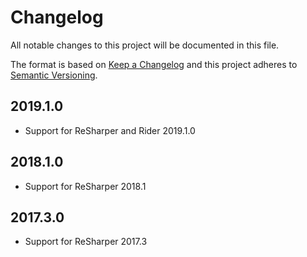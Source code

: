 # Changelog
All notable changes to this project will be documented in this file.

The format is based on [Keep a Changelog](http://keepachangelog.com/en/1.0.0/)
and this project adheres to [Semantic Versioning](http://semver.org/spec/v2.0.0.html).

## 2019.1.0
- Support for ReSharper and Rider 2019.1.0

## 2018.1.0
- Support for ReSharper 2018.1

## 2017.3.0
- Support for ReSharper 2017.3